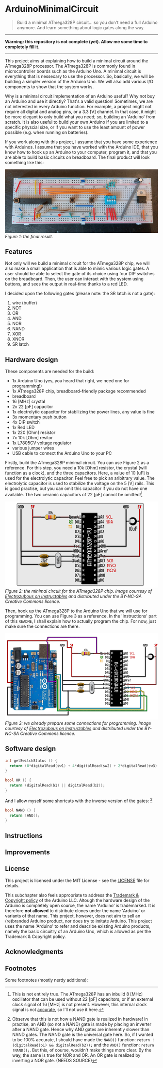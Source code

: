 # ArduinoMinimalCircuit
> Build a minimal ATmega328P circuit... so you don't need a full Arduino anymore. And learn something about logic gates along the way.

---

**Warning: this repository is not complete (yet). Allow me some time to completely fill it.**

---

This project aims at explaining how to build a minimal circuit around the ATmega328P processor. The ATmega328P is commonly found in microcontroller boards such as the Arduino Uno. A minimal circuit is everything that is nessecary to use the processor. So, basically, we will be building a simpler version of the Arduino Uno. We will also add various I/O components to show that the system works. 

Why is a minimal circuit implementation of an Arduino useful? Why not buy an Arduino and use it directly? That's a valid question! Sometimes, we are not interested in every Arduino function. For example, a project might not require all digital and analog pins, or a 3.3 [V] channel. In that case, it might be more elegant to only build what you need; so, building an 'Arduino' from scratch. It is also useful to build your own Arduino if you are limited to a specific physcial size, or if you want to use the least amount of power possible (e.g. when running on batteries).

If you work along with this project, I assume that you have some experience with Arduinos. I assume that you have worked with the Arduino IDE, that you know how to hook up an Arduino to your computer, program it, and that you are able to build basic circuits on breadboard. The final product will look something like this:

![ATmega328P minimal circuit with various I/O components and power supply](/breadboard2.jpeg)
*Figure 1: the final result.*



## Features

Not only will we build a minimal circuit for the ATmega328P chip, we will also make a small application that is able to mimic various logic gates. A user should be able to select the gate of its choice using four DIP switches on the breadboard. Then, the user can interact with the system using buttons, and sees the output in real-time thanks to a red LED.

I decided upon the following gates (please note: the SR latch is not a gate):
1) wire (buffer)
2) NOT
3) OR
4) AND
5) NOR
6) NAND
7) XOR
8) XNOR
9) SR latch


## Hardware design

These components are needed for the build:

* 1x Arduino Uno (yes, you heard that right, we need one for programming!)
* 1x ATmega328P chip, breadboard-friendly package recommended
* breadboard
* 16 [MHz] crystal
* 2x 22 [pF] capacitor
* 1x electrolytic capacitor for stabilizing the power lines, any value is fine
* 3x momentary push button
* 4x DIP switch
* 1x Red LED
* 1x 220 [Ohm] resistor
* 7x 10k [Ohm] resitor
* 1x L7805CV voltage regulator
* various jumper wires
* USB cable to connect the Arduino Uno to your PC

Firstly, build the ATmega328P minimal circuit. You can use Figure 2 as a reference. For this step, you need a 10k [Ohm] resistor, the crystal (will function as a clock), and the three capacitors. Here, a value of 10 [uF] is used for the electrolytic capacitor. Feel free to pick an aribitrary value. The electrolytic capacitor is used to stabilize the voltage on the 5 [V] rails. This is good practise, but you can omit this capacitor if you do not have one available. The two ceramic capacitors of 22 [pF] cannot be omitted![^ceramic]

[^ceramic]: This is not entirely true. The ATmega328P has an inbuild 8 [MHz] oscillator that can be used without 22 [pF] capacitors, or if an external clock signal of 16 [MHz] is not present. However, this internal clock signal is not [accurate](https://electronics.stackexchange.com/questions/27763/using-the-atmega328-with-the-internal-oscillator), so I'll not use it here.

![ATmega328P minimal circuit](/minimalcircuit.webp)
*Figure 2: the minimal circuit for the ATmega328P chip. Image courtesy of [Electrozubous on Instructables](https://www.instructables.com/Bare-Minimum-Arduino-on-Breadboard/) and distributed under the BY-NC-SA Creative Commons licence.*

Then, hook up the ATmega328P to the Arduino Uno that we will use for programming. You can use Figure 3 as a reference. In the 'Instructions' part of this `README`, I shall explain how to actually program the chip. For now, just make sure the connections are there.

![ATmega328P when programming](/minimalcircuitforburning.webp)
*Figure 3: we already prepare some connections for programming. Image courtesy of [Electrozubous on Instructables](https://www.instructables.com/Bare-Minimum-Arduino-on-Breadboard/) and distributed under the BY-NC-SA Creative Commons licence.*


## Software design

``` c++
int getSwitchStatus () {
  return (8*digitalRead(sw1) + 4*digitalRead(sw2) + 2*digitalRead(sw3) + digitalRead(sw4));
}
```

``` c++
bool OR () {
  return (digitalRead(b1) || digitalRead(b2));
}
```

And I allow myself some shortcuts with the inverse version of the gates: [^NAND]

``` c++
bool NAND () {
  return !AND();
}
```


[^NAND]: Observe that this is not how a NAND gate is realized in hardware! In practise, an AND (so not a NAND) gate is made by placing an inverter after a NAND gate. Hence why AND gates are inherently slower than NAND gates. The NAND gate is the universal gate here. So, if I wanted to be 100% accurate, I should have made the `NAND()` function: `return !(digitalRead(b1) && digitalRead(b2));` and the `AND()` function: `return !NAND();`. But this, of course, wouldn't make things more clear. By the way, the same is true for NOR and OR. An OR gate is realized by inverting a NOR gate. (NEEDS SOURCE)






## Instructions




## Improvements



## License

This project is licensed under the MIT License - see the [LICENSE](LICENSE) file for details.

This subchapter also feels appropriate to address the [Trademark & Copyright policy](https://www.arduino.cc/en/trademark) of the Arduino LLC. Altough the hardware design of the Arduino is completely open source, the name 'Arduino' is trademarked. It is therefore **not allowed** to distribute clones under the name 'Arduino' or variants of that name. This project, however, does not aim to sell an (re)branded Arduino product, nor does try to imitate Arduino. This project uses the name 'Arduino' to refer and describe existing Arduino products, namely the basic circuitry of an Arduino Uno, which is allowed as per the Trademark & Copyright policy. 

## Acknowledgments


## Footnotes
<!---
gets rendered automatically
-->

Some footnotes (mostly nerdy additions):

